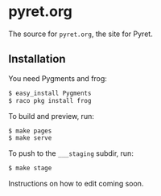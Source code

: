 pyret.org
================================================================================

The source for `pyret.org`, the site for Pyret.

Installation
--------------------------------------------------------------------------------

You need Pygments and frog:

````sh
$ easy_install Pygments
$ raco pkg install frog
````

To build and preview, run:

````sh
$ make pages
$ make serve
````

To push to the `___staging` subdir, run:

````sh
$ make stage
````

Instructions on how to edit coming soon.
